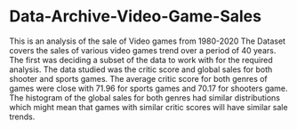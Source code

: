 # Data-Archive-Video-Game-Sales
This is an analysis of the sale of Video games from 1980-2020
The Dataset covers the sales of various video games trend over a period of 40 years.
The first was deciding a subset of the data to work with for the required analysis.
The data studied was the critic score and global sales for both 
shooter and sports games.
The average critic score for both genres of games were close with 71.96 for sports 
games and 70.17 for shooters game.
The histogram of the global sales for both genres had similar distributions which 
might mean that games with similar critic scores will have similar sale trends.
